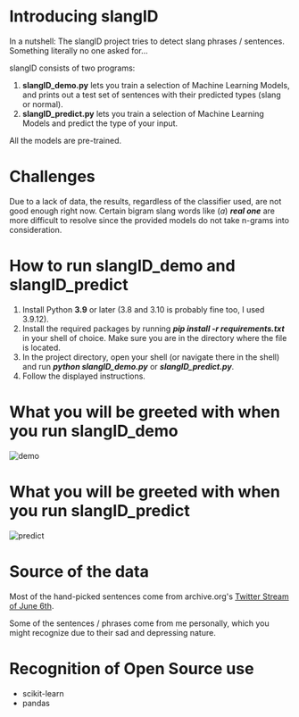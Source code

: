 # Introducing slangID

In a nutshell: The slangID project tries to detect slang phrases / sentences. Something literally no one asked for...

 slangID consists of two programs:
 1. **slangID_demo.py** lets you train a selection of Machine Learning Models, and prints out a test set of sentences with their predicted types (slang or normal).
 2. **slangID_predict.py** lets you train a selection of Machine Learning Models and predict the type of your input.

All the models are pre-trained.
 
# Challenges

Due to a lack of data, the results, regardless of the classifier used, are not good enough right now.
 Certain bigram slang words like (_a_) _**real one**_ are more difficult to resolve since the provided models do not take n-grams into consideration.

# How to run slangID_demo and slangID_predict

1. Install Python **3.9** or later (3.8 and 3.10 is probably fine too, I used 3.9.12).
2. Install the required packages by running **_pip install -r requirements.txt_** in your shell of choice. Make sure you are in the directory where the file is located.
3. In the project directory, open your shell (or navigate there in the shell) and run **_python slangID_demo.py_** or **_slangID_predict.py_**.
4. Follow the displayed instructions.

# What you will be greeted with when you run slangID_demo

![demo](https://user-images.githubusercontent.com/92433046/180863321-b8f6d0d7-f984-4388-abb6-105628510e60.png)


# What you will be greeted with when you run slangID_predict

![predict](https://user-images.githubusercontent.com/92433046/180862844-488c89da-0d0a-431f-b21b-00f4dcbb9fd2.png)


# Source of the data

Most of the hand-picked sentences come from archive.org's [Twitter Stream of June 6th](https://archive.org/details/archiveteam-twitter-stream-2021-06).

Some of the sentences / phrases come from me personally, which you might recognize due to their sad and depressing nature.


# Recognition of Open Source use

* scikit-learn
* pandas
